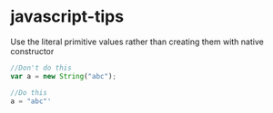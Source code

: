 # javascript-tips

Use the literal primitive values rather than creating them with native constructor

```javascript
//Don't do this
var a = new String("abc");

//Do this
a = "abc"'
```
